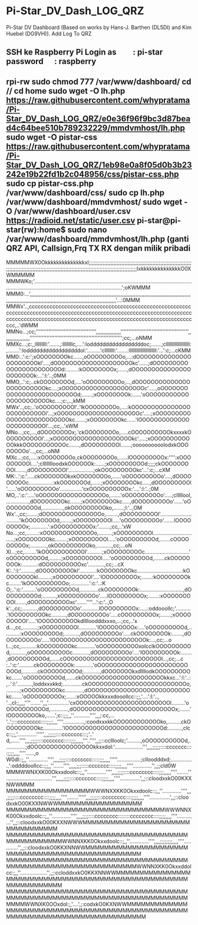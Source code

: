 # Pi-Star_DV_Dash_LOG_QRZ
Pi-Star DV Dashboard (Based on works by Hans-J. Barthen (DL5DI) and Kim Huebel (DG9VH)). Add Log To QRZ



SSH ke Raspberry Pi
Login as         : pi-star
password      : raspberry
--------------------------------------------------------------------------------------------------------------------------------------------------------
rpi-rw
sudo chmod 777 /var/www/dashboard/
cd //
cd home
sudo wget -O lh.php https://raw.githubusercontent.com/whypratama/Pi-Star_DV_Dash_LOG_QRZ/e0e36f96f9bc3d87bead4c64bee510b789232229/mmdvmhost/lh.php
sudo wget -O pistar-css https://raw.githubusercontent.com/whypratama/Pi-Star_DV_Dash_LOG_QRZ/1eb98e0a8f05d0b3b23242e19b22fd1b2c048956/css/pistar-css.php
sudo cp pistar-css.php /var/www/dashboard/css/
sudo cp lh.php /var/www/dashboard/mmdvmhost/ 
sudo wget -O /var/www/dashboard/user.csv https://radioid.net/static/user.csv
pi-star@pi-star(rw):home$ sudo nano /var/www/dashboard/mmdvmhost/lh.php
(ganti QRZ API, Callsign,Frq TX RX dengan milik pribadi
--------------------------------------------------------------------------------------------------------------------------------------------------------


MMMMMWX0Okkkkkkkkkkkkkkxl;;;;;;;;;;;;;;;;;;;;;;;;;;;;;;;;;;;;;;;;;;;;;;;;;;;;;;;;;;;;;;;;;;;;;;;;;;;;;;;;;;;;;;;;;;;;;;;;;;;;;;;;;;;;;;;;;;;;;;;;;;;;;;;;;;;;;;;;;;;;;;;;;;;;;;lxkkkkkkkkkkkkkkO0XWMMMMM
MMMWKo;'........................................................................................................................................................................................';oKWMMM
MMM0:...',,,,,,,,,,,,,,,,,,,,,,,,,,,,,,,,,,,,,,,,,,,,,,,,,,,,,,,,,,,,,,,,,,,,,,,,,,,,,,,,,,,,,,,,,,,,,,,,,,,,,,,,,,,,,,,,,,,,,,,,,,,,,,,,,,,,,,,,,,,,,,,,,,,,,,,,,,,,,,,,,,,,,,,,,,,,,,,,,,,,,,'...:0MMM
MMWx'..,cccccccccccccccccccccccccccccccccccccccccccccccccccccccccccccccccccccccccccccccccccccccccccccccccccccccccccccccccccccccccccccccccccccccccccccccccccccccccccccccccccccccccccccccccccccccc,..'dWMM
MMNo...;cc;''''''''''''''''''''''''''''''''''''''',,,,,,,,,,,,,,,,,'''''''''''''''''''''''''''''''''''''''''''',,,,,,,,,,,,,,,,,,'''''''''''''''''''''''''''''''''''''''''''''''''''''''''''';cc;...oNMM
MMXc...;c:,;lllllllll:'.......,:llllllllc,....':lodddddddddddddddddoc;.......;clllllllllllllllllll:,........':lodddddddddddddddddol:'.........'cllllllll:'.......:llllllllllllllllllllll:'...':c;...cKMM
MM0:..':c:';xOOOOOOOOkc......,oOOOOOOOOOo,...:dOOOOOOOOOOOOOOOOOOOOOOkl'....,dOOOOOOOOOOOOOOOOOOOOkc'......;dOOOOOOOOOOOOOOOOOOOOOOOd:........:kOOOOOOOOx;......,dOOOOOOOOOOOOOOOOOOOOOOk:...':l:'..;0MM
MMO,..':c;..ckOOOOOOOOd,....'oOOOOOOOOOo,...,dOOOOOOOOOOOOOOOOOOOOOOOOkc....;xOOOOOOOOOOOOOOOOOOOOOc'.....,oOOOOOOOOOOOOOOOOOOOOOOOOOd;.......;xOOOOOOOOk:......'oOOOOOOOOOOOOOOOOOOOOOOkc....;c:,..,kMM
MWx'..,cc;..'oOOOOOOOOOl'..'lkOOOOOOOOo,....:kOOOOOOOOOOOOOOOOOOOOOOOOOl'...;xOOOOOOOOOOOOOOOOOOOOOc'.....;xOOOOOOOOOOOOOOOOOOOOOOOOOkc.......;xOOOOOOOOkc......'lOOOOOOOOOOOOOOOOOOOOOOOl'...;cc,..'xWM
MNo...;cc,...,dOOOOOOOOx;.'ckOOOOOOOOo,.....cOOOOOOOOOOkxxxxkOOOOOOOOOOl'...;xOOOOOOOOOOOOOOOOOOOOkc'.....;xOOOOOOOOOOOOkkkOOOOOOOOOOOc.......,dOOOOOOOOOl.......;oooooooooolodxkOOOOOOOOo'...,cc;...oNM
MXc...;cc,....:xOOOOOOOOo,ckOOOOOOOOo,......lOOOOOOOOOx:'''':xOOOOOOOOOl....';clllllllloodxkOOOOOOk:......;xOOOOOOOOOd:;;;;ckOOOOOOOOOl.......,dOOOOOOOOOl'.................;okOOOOOOOOOkc'...':c;...cXM
MK:..':c:'.....ckOOOOOOOkxkOOOOOOOOo,......'oOOOOOOOOOo'....,dOOOOOOOOOc................:xkOOOOOOOd,......;xOOOOOOOOkc.....,dOOOOOOOOOl'......'oOOOOOOOOOo'...............'cxOOOOOOOOOOx:'....':l:'..;0M
MO,..':c:'.....'oOOOOOOOOOOOOOOOOOo,.......'oOOOOOOOOOo'.....;clllllool,...............,dOOOOOOOOkc.......;xOOOOOOOOkc.....,dOOOOOOOOOo'......'oOOOOOOOOOd,..............,okOOOOOOOOOko,.......;l:'..,OM
Wx'..,cc;.......;dOOOOOOOOOOOOOOOo,........,dOOOOOOOOOl'..............................'lkOOOOOOOOd,.......;xOOOOOOOOOl.....'oOOOOOOOOOo'.......lOOOOOOOOOx;............':xOOOOOOOOOOx:'........;cc,..'xW
No...;cc,........:xOOOOOOOOOOOOOo,.........;xOOOOOOOOOl...............................;xOOOOOOOOkc........;xOOOOOOOOOl.....'oOOOOOOOOOd,.......cOOOOOOOOOx;...........,okOOOOOOOOOko,..........,cc;...oN
Xl...;cc,........'lkOOOOOOOOOOOl'..........;xOOOOOOOOOc..............................'oOOOOOOOOOd,........;xOOOOOOOOOl.....'oOOOOOOOOOd,.......ckOOOOOOOOk:..........:dOOOOOOOOOOxc'...........,cc;...cX
K:..':l:'.........,dOOOOOOOOOkl'...........:kOOOOOOOOkc..............................:kOOOOOOOOkl.........;xOOOOOOOOOl'....'lOOOOOOOOOx;.......:kOOOOOOOOkc........'lkOOOOOOOOOOo;.............':c:'..:K
O;..':c:'.........'oOOOOOOOOOd,............ckOOOOOOOOk:.............................,dOOOOOOOOOd;.........,xOOOOOOOOOo'.....lOOOOOOOOOx;.......:xOOOOOOOOOl.......,dOOOOOOOOOOxc'.......''''...':c:'..,O
k'..,cc;..........,dOOOOOOOOOo'............lOOOOOOOOOx:.....:oddooollc;'...........'lOOOOOOOOOkc..........,dOOOOOOOOOo'.....cOOOOOOOOOx;.......;xOOOOOOOOOl'.....'lOOOOOOOOOOkdlllloodddxxxo,...;cc,..'x
d...,cc,..........;xOOOOOOOOOl............'lOOOOOOOOOx:....'oOOOOOOOOOd,...........:xOOOOOOOOOd;..........,dOOOOOOOOOo'.....ckOOOOOOOOk:.......,dOOOOOOOOOo'.....'lOOOOOOOOOOOOOOOOOOOOOOOOk:...,cc;...o
l...;cc,..........:kOOOOOOOOkc............'oOOOOOOOOOOxolcclkOOOOOOOOOd,..........,oOOOOOOOOOOc...........,dOOOOOOOOOo'....'lOOOOOOOOOk:.......,dOOOOOOOOOd,......cOOOOOOOOOOOOOOOOOOOOOOOOOl...,cc;...c
:..':c:'..........ckOOOOOOOOk:............'oOOOOOOOOOOOOOOOOOOOOOOOOOOd,..........ckOOOOOOOOOd;...........,dOOOOOOOkxdllllodkOOOOOOOOOkc.......'oOOOOOOOOOd,......ckOOOOOOOOOOOOOOOOOOOOOkkxc...':l:'..:
,..':l:'..........,loddxxxkkd;.............ckOOOOOOOOOOOOOOOOOOOOOOOOOo,.........;xOOOOOOOOOkc............,dOOOOOOOOOOOOOOOOOOOOOOOOOOkc.......'oOOOOOOOOOx;......:xOOOOOkkxxxdooollcc::;;,'....':l:'..,
'..,cl:;,,,,''''.......'',,,'..............'cxOOOOOOOOOOOOOOOOOOOOOOOOl.........'oOOOOOOOOOOd,............,dOOOOOOOOOOOOOOOOOOOOOOOOOOx;.......'lOOOOOOOOko,......';c::;;;,,''...........'''',,,;:cc,...
'..';:::cccccccc::::;;;;,,,''''..............,:coodxxxkkOOOOOOOOOOOOko,.........ckOOOOOOOOOkc.............'lOOOOOOOOOOOOOOOOOOOOOOOOOd:.........,clcc::;;,'.............''''',,,;;;;;::::ccccccc:::;'..'
d,......'''',,,,;;;;::::ccccccc:::::;;;,,,,,'''..'''',,;;::ccllloolc;'.........,oOOOOOOOOOOd,..............;dOOOOOOOOOOOOOOOOkkxxdol:'...................''',,,,;;;;;::::ccccccc::::;;;;,,,,''''......,o
W0dl::;,,''.............'''',,,,;;;;::::ccccccc:::::;;;,,,,'''''................;clloodddxd;................':oddddoollcc::;;,,''.......'''',,,,,;;;:::::ccccccc::::;;;;,,,,''''.............'',,;;cld0W
MMMWWNXXK00Okxxdoolc::;,,''.............'''',,,,;;;;::::cccccccc::::;;;,,,,,''''........''...............................''',,,,,;;;;::::ccccccc::::;;;;,,,,''''..............',,;::cloodxxkO00KXXNWWMMM
MMMMMMMMMMMMMMMMMMWWWNXXKK0Okxxdoolc::;,,''.............'''',,,,;;;;::::cccccccc::::;;;;,,,,''''........''''',,,;;;;;:::cccccccc::::;;;;,,,,''''..............',,;::cloodxxkO00KXXNWWWMMMMMMMMMMMMMMMMMM
MMMMMMMMMMMMMMMMMMMMMMMMMMMMMMMMMMWWWNNXK00Okxxdoolc::;,,''.............'''',,,,;;;;::::cccccccc::::::::cccccccc::::;;;;,,,,''''.............'',,;::cloodxxkO00KXXNWWWMMMMMMMMMMMMMMMMMMMMMMMMMMMMMMMMMM
MMMMMMMMMMMMMMMMMMMMMMMMMMMMMMMMMMMMMMMMMMMMMMMMMMMWWNNXKK0Okxxdoolc::;,,''.............'''',,,,;;;;;;;;,,,,''''.............'',,;::cloodxxkO0KKXNNWWMMMMMMMMMMMMMMMMMMMMMMMMMMMMMMMMMMMMMMMMMMMMMMMMMMM
MMMMMMMMMMMMMMMMMMMMMMMMMMMMMMMMMMMMMMMMMMMMMMMMMMMMMMMMMMMMMMMMMMMWWNNXKK0Okxxddolcc:;,,''..................'',,;:ccloddxxkO0KKXNNWWMMMMMMMMMMMMMMMMMMMMMMMMMMMMMMMMMMMMMMMMMMMMMMMMMMMMMMMMMMMMMMMMMMM
MMMMMMMMMMMMMMMMMMMMMMMMMMMMMMMMMMMMMMMMMMMMMMMMMMMMMMMMMMMMMMMMMMMMMMMMMMMMMMMMMMWWNXK0OOxdol:;,'....',;:codxkO0KXNWWMMMMMMMMMMMMMMMMMMMMMMMMMMMMMMMMMMMMMMMMMMMMMMMMMMMMMMMMMMMMMMMMMMMMMMMMMMMMMMMMMM
